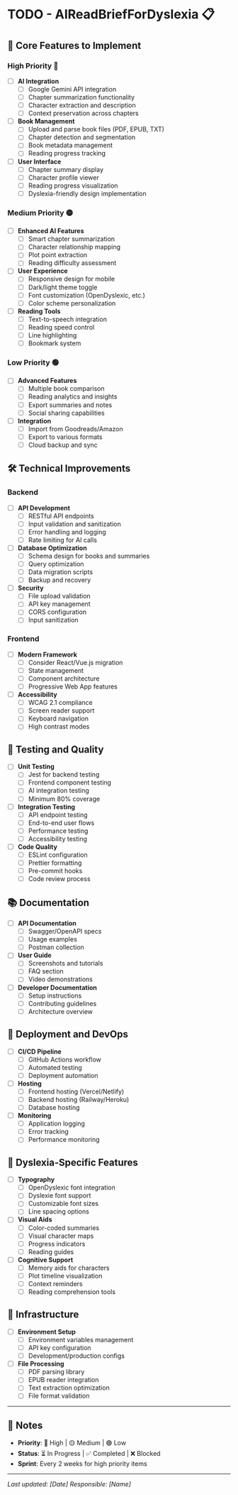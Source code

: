 # TODO - AIReadBriefForDyslexia 📋

## 🚀 Core Features to Implement

### High Priority 🔴
- [ ] **AI Integration**
  - [ ] Google Gemini API integration
  - [ ] Chapter summarization functionality
  - [ ] Character extraction and description
  - [ ] Context preservation across chapters

- [ ] **Book Management**
  - [ ] Upload and parse book files (PDF, EPUB, TXT)
  - [ ] Chapter detection and segmentation
  - [ ] Book metadata management
  - [ ] Reading progress tracking

- [ ] **User Interface**
  - [ ] Chapter summary display
  - [ ] Character profile viewer
  - [ ] Reading progress visualization
  - [ ] Dyslexia-friendly design implementation

### Medium Priority 🟡
- [ ] **Enhanced AI Features**
  - [ ] Smart chapter summarization
  - [ ] Character relationship mapping
  - [ ] Plot point extraction
  - [ ] Reading difficulty assessment

- [ ] **User Experience**
  - [ ] Responsive design for mobile
  - [ ] Dark/light theme toggle
  - [ ] Font customization (OpenDyslexic, etc.)
  - [ ] Color scheme personalization

- [ ] **Reading Tools**
  - [ ] Text-to-speech integration
  - [ ] Reading speed control
  - [ ] Line highlighting
  - [ ] Bookmark system

### Low Priority 🟢
- [ ] **Advanced Features**
  - [ ] Multiple book comparison
  - [ ] Reading analytics and insights
  - [ ] Export summaries and notes
  - [ ] Social sharing capabilities

- [ ] **Integration**
  - [ ] Import from Goodreads/Amazon
  - [ ] Export to various formats
  - [ ] Cloud backup and sync

## 🛠️ Technical Improvements

### Backend
- [ ] **API Development**
  - [ ] RESTful API endpoints
  - [ ] Input validation and sanitization
  - [ ] Error handling and logging
  - [ ] Rate limiting for AI calls

- [ ] **Database Optimization**
  - [ ] Schema design for books and summaries
  - [ ] Query optimization
  - [ ] Data migration scripts
  - [ ] Backup and recovery

- [ ] **Security**
  - [ ] File upload validation
  - [ ] API key management
  - [ ] CORS configuration
  - [ ] Input sanitization

### Frontend
- [ ] **Modern Framework**
  - [ ] Consider React/Vue.js migration
  - [ ] State management
  - [ ] Component architecture
  - [ ] Progressive Web App features

- [ ] **Accessibility**
  - [ ] WCAG 2.1 compliance
  - [ ] Screen reader support
  - [ ] Keyboard navigation
  - [ ] High contrast modes

## 🧪 Testing and Quality

- [ ] **Unit Testing**
  - [ ] Jest for backend testing
  - [ ] Frontend component testing
  - [ ] AI integration testing
  - [ ] Minimum 80% coverage

- [ ] **Integration Testing**
  - [ ] API endpoint testing
  - [ ] End-to-end user flows
  - [ ] Performance testing
  - [ ] Accessibility testing

- [ ] **Code Quality**
  - [ ] ESLint configuration
  - [ ] Prettier formatting
  - [ ] Pre-commit hooks
  - [ ] Code review process

## 📚 Documentation

- [ ] **API Documentation**
  - [ ] Swagger/OpenAPI specs
  - [ ] Usage examples
  - [ ] Postman collection

- [ ] **User Guide**
  - [ ] Screenshots and tutorials
  - [ ] FAQ section
  - [ ] Video demonstrations

- [ ] **Developer Documentation**
  - [ ] Setup instructions
  - [ ] Contributing guidelines
  - [ ] Architecture overview

## 🚀 Deployment and DevOps

- [ ] **CI/CD Pipeline**
  - [ ] GitHub Actions workflow
  - [ ] Automated testing
  - [ ] Deployment automation

- [ ] **Hosting**
  - [ ] Frontend hosting (Vercel/Netlify)
  - [ ] Backend hosting (Railway/Heroku)
  - [ ] Database hosting

- [ ] **Monitoring**
  - [ ] Application logging
  - [ ] Error tracking
  - [ ] Performance monitoring

## 🎯 Dyslexia-Specific Features

- [ ] **Typography**
  - [ ] OpenDyslexic font integration
  - [ ] Dyslexie font support
  - [ ] Customizable font sizes
  - [ ] Line spacing options

- [ ] **Visual Aids**
  - [ ] Color-coded summaries
  - [ ] Visual character maps
  - [ ] Progress indicators
  - [ ] Reading guides

- [ ] **Cognitive Support**
  - [ ] Memory aids for characters
  - [ ] Plot timeline visualization
  - [ ] Context reminders
  - [ ] Reading comprehension tools

## 🔧 Infrastructure

- [ ] **Environment Setup**
  - [ ] Environment variables management
  - [ ] API key configuration
  - [ ] Development/production configs

- [ ] **File Processing**
  - [ ] PDF parsing library
  - [ ] EPUB reader integration
  - [ ] Text extraction optimization
  - [ ] File format validation

---

## 📝 Notes

- **Priority**: 🔴 High | 🟡 Medium | 🟢 Low
- **Status**: ⏳ In Progress | ✅ Completed | ❌ Blocked
- **Sprint**: Every 2 weeks for high priority items

---

*Last updated: [Date]*
*Responsible: [Name]*